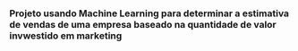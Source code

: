 ### Projeto usando Machine Learning para determinar a estimativa de vendas de uma empresa baseado na quantidade de valor invwestido em marketing
